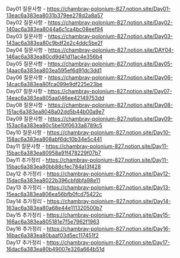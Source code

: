 Day01 질문사항 - https://chambray-polonium-827.notion.site/Day01-13eac6a383ea8031b379ee278d2a8a57 <br>
Day02 질문사항 - https://chambray-polonium-827.notion.site/Day02-140ac6a383ea8044a6c1ca4bc08eef94 <br>
Day03 질문사항 - https://chambray-polonium-827.notion.site/Day03-143ac6a383ea80c9bdf2e2c4ddc5be2f <br>
Day04 질문사항 - https://chambray-polonium-827.notion.site/DAY04-146ac6a383ea80cd9d41d11ac4e356b4 <br>
Day05 질문사항 - https://chambray-polonium-827.notion.site/Day05-14aac6a383ea803ea595ef6d91dc3dd1 <br>
Day06 질문사항 - https://chambray-polonium-827.notion.site/Day06-14cac6a383ea80fca099e9df225e23be <br>
Day07 질문사항 - https://chambray-polonium-827.notion.site/Day07-14eac6a383ea805aa046ee42149753dd <br>
Day08 질문사항 - https://chambray-polonium-827.notion.site/Day08-151ac6a383ea8048a02dd5b44b00a9e7 <br>
Day09 질문사항 - https://chambray-polonium-827.notion.site/Day09-153ac6a383ea80c5be10f0633a8789c5 <br>
Day10 질문사항 - https://chambray-polonium-827.notion.site/Day10-158ac6a383ea808abf6dc10b34e5c441 <br>
Day11 질문사항 - https://chambray-polonium-827.notion.site/Day11-15bac6a383ea80958a91f478229f07b7 <br>
Day11 추가정리 - https://chambray-polonium-827.notion.site/Day11-15bac6a383ea80bb88cfec784a13f428 <br>
Day12 추가정리 - https://chambray-polonium-827.notion.site/Day12-15dac6a383ea8022b396cbfdbfa98e11 <br>
Day13 추가정리 - https://chambray-polonium-827.notion.site/Day13-15eac6a383ea806ea56bfb0fcd75422c <br>
Day14 추가정리 - https://chambray-polonium-827.notion.site/Day14-163ac6a383ea80a68e44e111320500b7 <br>
Day15 추가정리 - https://chambray-polonium-827.notion.site/Day15-166ac6a383ea805181e7f5e7962f1963 <br>
Day16 추가정리 - https://chambray-polonium-827.notion.site/Day16-16bac6a383ea80baaf03d5ec117451f2 <br>
Day17 추가정리 - https://chambray-polonium-827.notion.site/Day17-16dac6a383ea80b49007e326a664b51d <br>